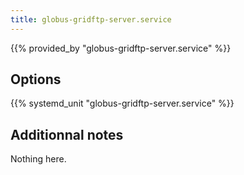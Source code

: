 ```yaml
---
title: globus-gridftp-server.service
---
```


{{% provided_by "globus-gridftp-server.service" %}}

## Options

{{% systemd_unit "globus-gridftp-server.service" %}}

## Additionnal notes

Nothing here.